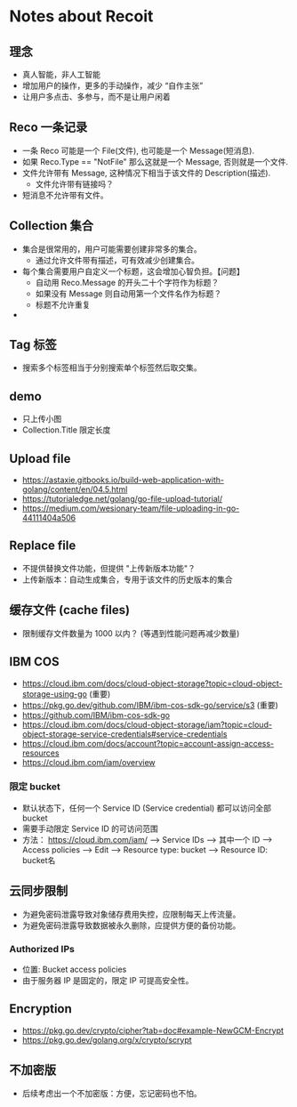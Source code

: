 # Notes about Recoit



## 理念

- 真人智能，非人工智能
- 增加用户的操作，更多的手动操作，减少 “自作主张”
- 让用户多点击、多参与，而不是让用户闲着



## Reco 一条记录

- 一条 Reco 可能是一个 File(文件), 也可能是一个 Message(短消息).
- 如果 Reco.Type == "NotFile" 那么这就是一个 Message, 否则就是一个文件.
- 文件允许带有 Message, 这种情况下相当于该文件的 Description(描述).
  - 文件允许带有链接吗？
- 短消息不允许带有文件。



## Collection 集合

- 集合是很常用的，用户可能需要创建非常多的集合。
  - 通过允许文件带有描述，可有效减少创建集合。
- 每个集合需要用户自定义一个标题，这会增加心智负担。【问题】
  - 自动用 Reco.Message 的开头二十个字符作为标题？
  - 如果没有 Message 则自动用第一个文件名作为标题？
  - 标题不允许重复
- 



## Tag 标签

- 搜索多个标签相当于分别搜索单个标签然后取交集。



## demo

- 只上传小图
- Collection.Title 限定长度



## Upload file

- https://astaxie.gitbooks.io/build-web-application-with-golang/content/en/04.5.html
- https://tutorialedge.net/golang/go-file-upload-tutorial/
- https://medium.com/wesionary-team/file-uploading-in-go-44111404a506



## Replace file

- 不提供替换文件功能，但提供 "上传新版本功能"？
- 上传新版本：自动生成集合，专用于该文件的历史版本的集合



## 缓存文件 (cache files)

- 限制缓存文件数量为 1000 以内？ (等遇到性能问题再减少数量)



## IBM COS

- https://cloud.ibm.com/docs/cloud-object-storage?topic=cloud-object-storage-using-go (重要)
- https://pkg.go.dev/github.com/IBM/ibm-cos-sdk-go/service/s3 (重要)
- https://github.com/IBM/ibm-cos-sdk-go
- https://cloud.ibm.com/docs/cloud-object-storage/iam?topic=cloud-object-storage-service-credentials#service-credentials
- https://cloud.ibm.com/docs/account?topic=account-assign-access-resources
- https://cloud.ibm.com/iam/overview



### 限定 bucket

- 默认状态下，任何一个 Service ID (Service credential) 都可以访问全部 bucket
- 需要手动限定 Service ID 的可访问范围
- 方法： https://cloud.ibm.com/iam/ --> Service IDs --> 其中一个 ID --> Access policies --> Edit --> Resource type: bucket --> Resource ID: bucket名



## 云同步限制

- 为避免密码泄露导致对象储存费用失控，应限制每天上传流量。
- 为避免密码泄露导致数据被永久删除，应提供方便的备份功能。

### Authorized IPs

- 位置: Bucket access policies
- 由于服务器 IP 是固定的，限定 IP 可提高安全性。



## Encryption

- https://pkg.go.dev/crypto/cipher?tab=doc#example-NewGCM-Encrypt
- https://pkg.go.dev/golang.org/x/crypto/scrypt



## 不加密版

- 后续考虑出一个不加密版：方便，忘记密码也不怕。